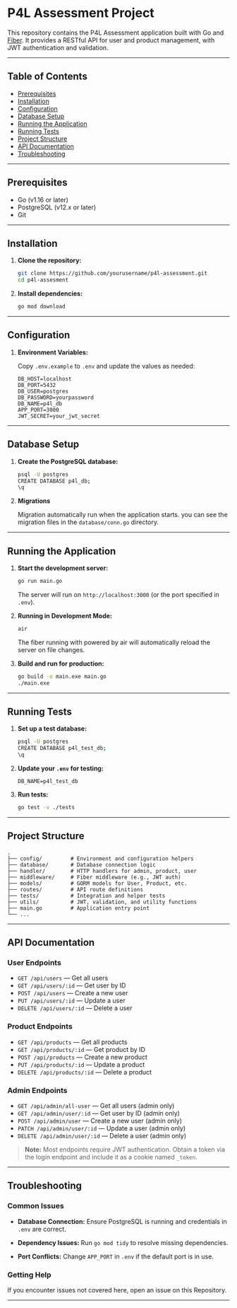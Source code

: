 # P4L Assessment Project

This repository contains the P4L Assessment application built with Go and [Fiber](https://gofiber.io/). It provides a RESTful API for user and product management, with JWT authentication and validation.

---

## Table of Contents

- [Prerequisites](#prerequisites)
- [Installation](#installation)
- [Configuration](#configuration)
- [Database Setup](#database-setup)
- [Running the Application](#running-the-application)
- [Running Tests](#running-tests)
- [Project Structure](#project-structure)
- [API Documentation](#api-documentation)
- [Troubleshooting](#troubleshooting)

---

## Prerequisites

- Go (v1.16 or later)
- PostgreSQL (v12.x or later)
- Git

---

## Installation

1. **Clone the repository:**
   ```sh
   git clone https://github.com/yourusername/p4l-assessment.git
   cd p4l-assesment
   ```

2. **Install dependencies:**
   ```sh
   go mod download
   ```
---

## Configuration

1. **Environment Variables:**

   Copy `.env.example` to `.env` and update the values as needed:
   ```
   DB_HOST=localhost
   DB_PORT=5432
   DB_USER=postgres
   DB_PASSWORD=yourpassword
   DB_NAME=p4l_db
   APP_PORT=3000
   JWT_SECRET=your_jwt_secret
   ```

---

## Database Setup

1. **Create the PostgreSQL database:**
   ```sh
   psql -U postgres
   CREATE DATABASE p4l_db;
   \q
   ```

2. **Migrations**

   Migration automatically run when the application starts. you can see the migration files in the `database/conn.go` directory.


---

## Running the Application

1. **Start the development server:**
   ```sh
   go run main.go
   ```

   The server will run on `http://localhost:3000` (or the port specified in `.env`).

3. **Running in Development Mode:**
   ```sh
   air
   ```

   The fiber running with powered by air will automatically reload the server on file changes.

2. **Build and run for production:**
   ```sh
   go build -o main.exe main.go
   ./main.exe
   ```

---

## Running Tests

1. **Set up a test database:**
   ```sh
   psql -U postgres
   CREATE DATABASE p4l_test_db;
   \q
   ```

2. **Update your `.env` for testing:**
   ```
   DB_NAME=p4l_test_db
   ```

3. **Run tests:**
   ```sh
   go test -v ./tests
   ```

---

## Project Structure

```
.
├── config/         # Environment and configuration helpers
├── database/       # Database connection logic
├── handler/        # HTTP handlers for admin, product, user
├── middleware/     # Fiber middleware (e.g., JWT auth)
├── models/         # GORM models for User, Product, etc.
├── routes/         # API route definitions
├── tests/          # Integration and helper tests
├── utils/          # JWT, validation, and utility functions
├── main.go         # Application entry point
└── ...
```

---

## API Documentation

### User Endpoints

- `GET /api/users` — Get all users
- `GET /api/users/:id` — Get user by ID
- `POST /api/users` — Create a new user
- `PUT /api/users/:id` — Update a user
- `DELETE /api/users/:id` — Delete a user

### Product Endpoints

- `GET /api/products` — Get all products
- `GET /api/products/:id` — Get product by ID
- `POST /api/products` — Create a new product
- `PUT /api/products/:id` — Update a product
- `DELETE /api/products/:id` — Delete a product

### Admin Endpoints

- `GET /api/admin/all-user` — Get all users (admin only)
- `GET /api/admin/user/:id` — Get user by ID (admin only)
- `POST /api/admin/user` — Create a new user (admin only)
- `PATCH /api/admin/user/:id` — Update a user (admin only)
- `DELETE /api/admin/user/:id` — Delete a user (admin only)



> **Note:** Most endpoints require JWT authentication. Obtain a token via the login endpoint and include it as a cookie named `_token`.

---

## Troubleshooting

### Common Issues

- **Database Connection:**
  Ensure PostgreSQL is running and credentials in `.env` are correct.

- **Dependency Issues:**
  Run `go mod tidy` to resolve missing dependencies.

- **Port Conflicts:**
  Change `APP_PORT` in `.env` if the default port is in use.

### Getting Help

If you encounter issues not covered here, open an issue on this Repository.

---
